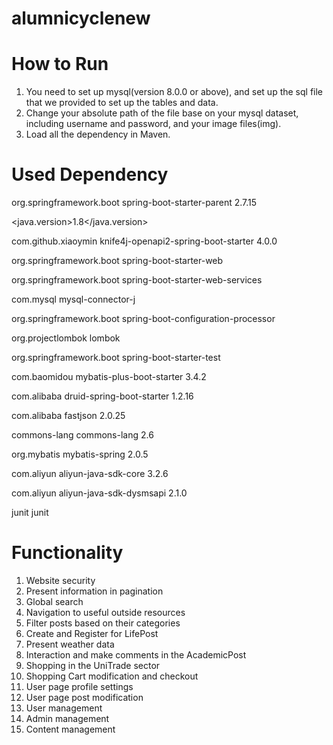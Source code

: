 # alumnicyclenew

# How to Run
1. You need to set up mysql(version 8.0.0 or above), and set up the sql file that we provided to set up the tables and data.
2. Change your absolute path of the file base on your mysql dataset, including username and password, and your image files(img).
3. Load all the dependency in Maven.

# Used Dependency
<parent>
 <groupId>org.springframework.boot</groupId>
 <artifactId>spring-boot-starter-parent</artifactId>
 <version>2.7.15</version>
 <relativePath/> 
</parent>

<java.version>1.8</java.version>

<groupId>com.github.xiaoymin</groupId>
<artifactId>knife4j-openapi2-spring-boot-starter</artifactId>
<version>4.0.0</version>

<groupId>org.springframework.boot</groupId>
<artifactId>spring-boot-starter-web</artifactId>

<groupId>org.springframework.boot</groupId>
<artifactId>spring-boot-starter-web-services</artifactId>

<groupId>com.mysql</groupId>
<artifactId>mysql-connector-j</artifactId>

<groupId>org.springframework.boot</groupId>
<artifactId>spring-boot-configuration-processor</artifactId>

<groupId>org.projectlombok</groupId>
<artifactId>lombok</artifactId>

<groupId>org.springframework.boot</groupId>
<artifactId>spring-boot-starter-test</artifactId>

<groupId>com.baomidou</groupId>
<artifactId>mybatis-plus-boot-starter</artifactId>
<version>3.4.2</version>

<groupId>com.alibaba</groupId>
<artifactId>druid-spring-boot-starter</artifactId>
<version>1.2.16</version>

<groupId>com.alibaba</groupId>
<artifactId>fastjson</artifactId>
<version>2.0.25</version>

<groupId>commons-lang</groupId>
<artifactId>commons-lang</artifactId>
<version>2.6</version>

<groupId>org.mybatis</groupId>
<artifactId>mybatis-spring</artifactId>
<version>2.0.5</version>

<groupId>com.aliyun</groupId>
<artifactId>aliyun-java-sdk-core</artifactId>
<version>3.2.6</version>

<groupId>com.aliyun</groupId>
<artifactId>aliyun-java-sdk-dysmsapi</artifactId>
<version>2.1.0</version>

<groupId>junit</groupId>
<artifactId>junit</artifactId>

# Functionality
1. Website security
2. Present information in pagination
3. Global search 
4. Navigation to useful outside resources 
5. Filter posts based on their categories 
6. Create and Register for LifePost 
7. Present weather data  
8. Interaction and make comments in the AcademicPost
9. Shopping in the UniTrade sector
10. Shopping Cart modification and checkout
11. User page profile settings 
12. User page post modification 
13. User management 
14. Admin management 
15. Content management
